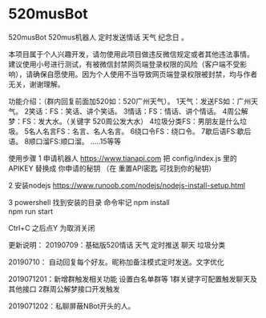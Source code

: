 # 520musBot
520musBot 520mus机器人 定时发送情话 天气 纪念日 。

本项目属于个人兴趣开发，请勿使用此项目做违反微信规定或者其他违法事情。 建议使用小号进行测试，有被微信封禁网页端登录权限的风险（客户端不受影响），请确保自愿使用。因为个人使用不当导致网页端登录权限被封禁，均与作者无关，谢谢理解。


功能介绍：（群内回复前面加520如：520广州天气）。
1天气：发送FS如：广州天气。
2笑话：FS：笑话、讲个笑话。
3情话：FS：情话、讲个情话。
4周公解梦：FS：发大水。（关键字 520周公发大水）
4垃圾分类FS：男朋友是什么垃圾。
5名人名言FS：名言、名人名言。
6绕口令FS：绕口令。
7歇后语FS:歇后语。
8顺口溜FS:顺口溜。
.....15等等

使用步骤
1 申请机器人 https://www.tianapi.com
把 config/index.js 里的APIKEY 替换成 你申请的秘钥   （在 重置API密匙 可找到你的秘钥）

2 安装nodejs
https://www.runoob.com/nodejs/nodejs-install-setup.html

3 powershell  找到安装的目录
 命令牢记 
npm install     
npm run start    

Ctrl+C 之后点Y 为取消关闭


更新说明：
20190709：基础版520情话 天气 定时推送 聊天 垃圾分类 

20190710： 自动回复每个好友。昵称加备注模式定时发送。文字优化

2019071201：新增群触发相关功能 设置白名单群等 1群关键字可配置触发聊天及其他接口
           2群周公解梦接口开发触发
		   
2019071202：私聊屏蔽NBot开头的人。

